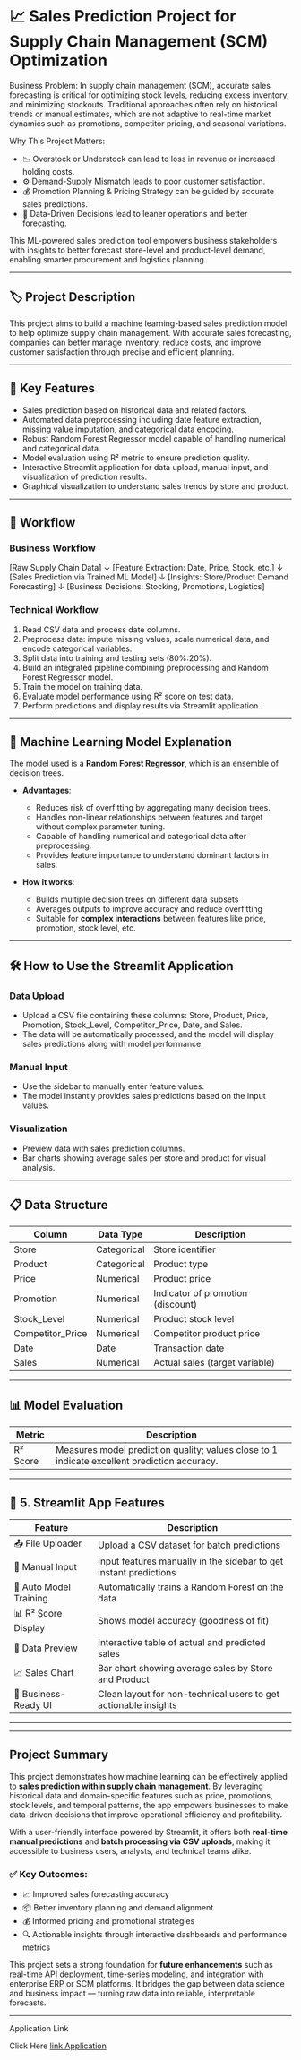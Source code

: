 # 📈 Sales Prediction Project for Supply Chain Management (SCM) Optimization

Business Problem:
In supply chain management (SCM), accurate sales forecasting is critical for optimizing stock levels, reducing excess inventory, and minimizing stockouts. Traditional approaches often rely on historical trends or manual estimates, which are not adaptive to real-time market dynamics such as promotions, competitor pricing, and seasonal variations.

Why This Project Matters:
- 📉 Overstock or Understock can lead to loss in revenue or increased holding costs.
- ⚙️ Demand-Supply Mismatch leads to poor customer satisfaction.
- 💰 Promotion Planning & Pricing Strategy can be guided by accurate sales predictions.
- 🎯 Data-Driven Decisions lead to leaner operations and better forecasting.

This ML-powered sales prediction tool empowers business stakeholders with insights to better forecast store-level and product-level demand, enabling smarter procurement and logistics planning.

---

## 🏷️ Project Description

This project aims to build a machine learning-based sales prediction model to help optimize supply chain management. With accurate sales forecasting, companies can better manage inventory, reduce costs, and improve customer satisfaction through precise and efficient planning.

---

## 🚀 Key Features

- Sales prediction based on historical data and related factors.
- Automated data preprocessing including date feature extraction, missing value imputation, and categorical data encoding.
- Robust Random Forest Regressor model capable of handling numerical and categorical data.
- Model evaluation using R² metric to ensure prediction quality.
- Interactive Streamlit application for data upload, manual input, and visualization of prediction results.
- Graphical visualization to understand sales trends by store and product.

---

## 🔄 Workflow

### Business Workflow
[Raw Supply Chain Data] 
      ↓
[Feature Extraction: Date, Price, Stock, etc.]
      ↓
[Sales Prediction via Trained ML Model]
      ↓
[Insights: Store/Product Demand Forecasting]
      ↓
[Business Decisions: Stocking, Promotions, Logistics]


### Technical Workflow
1. Read CSV data and process date columns.
2. Preprocess data: impute missing values, scale numerical data, and encode categorical variables.
3. Split data into training and testing sets (80%:20%).
4. Build an integrated pipeline combining preprocessing and Random Forest Regressor model.
5. Train the model on training data.
6. Evaluate model performance using R² score on test data.
7. Perform predictions and display results via Streamlit application.

---

## 🧠 Machine Learning Model Explanation

The model used is a **Random Forest Regressor**, which is an ensemble of decision trees.

- **Advantages**:
  - Reduces risk of overfitting by aggregating many decision trees.
  - Handles non-linear relationships between features and target without complex parameter tuning.
  - Capable of handling numerical and categorical data after preprocessing.
  - Provides feature importance to understand dominant factors in sales.

- **How it works**:
  - Builds multiple decision trees on different data subsets
  - Averages outputs to improve accuracy and reduce overfitting
  - Suitable for **complex interactions** between features like price, promotion, stock level, etc.

---

## 🛠️ How to Use the Streamlit Application

### Data Upload
- Upload a CSV file containing these columns: Store, Product, Price, Promotion, Stock_Level, Competitor_Price, Date, and Sales.
- The data will be automatically processed, and the model will display sales predictions along with model performance.

### Manual Input
- Use the sidebar to manually enter feature values.
- The model instantly provides sales predictions based on the input values.

### Visualization
- Preview data with sales prediction columns.
- Bar charts showing average sales per store and product for visual analysis.

---

## 📋 Data Structure

| Column            | Data Type   | Description                          |
|-------------------|-------------|------------------------------------|
| Store             | Categorical | Store identifier                   |
| Product           | Categorical | Product type                      |
| Price             | Numerical   | Product price                     |
| Promotion         | Numerical   | Indicator of promotion (discount) |
| Stock_Level       | Numerical   | Product stock level               |
| Competitor_Price  | Numerical   | Competitor product price          |
| Date              | Date        | Transaction date                  |
| Sales             | Numerical   | Actual sales (target variable)   |

---

## 📊 Model Evaluation

| Metric   | Description                                         |
|----------|---------------------------------------------------|
| R² Score | Measures model prediction quality; values close to 1 indicate excellent prediction accuracy. |

---

## 🧩 5. Streamlit App Features

| Feature               | Description                                                              |
|-----------------------|--------------------------------------------------------------------------|
| 📤 File Uploader       | Upload a CSV dataset for batch predictions                              |
| 🧾 Manual Input        | Input features manually in the sidebar to get instant predictions        |
| 🧠 Auto Model Training | Automatically trains a Random Forest on the data                         |
| 📊 R² Score Display    | Shows model accuracy (goodness of fit)                                   |
| 📄 Data Preview        | Interactive table of actual and predicted sales                          |
| 📈 Sales Chart         | Bar chart showing average sales by Store and Product                     |
| 💼 Business-Ready UI   | Clean layout for non-technical users to get actionable insights          |

---

---

## Project Summary

This project demonstrates how machine learning can be effectively applied to **sales prediction within supply chain management**. By leveraging historical data and domain-specific features such as price, promotions, stock levels, and temporal patterns, the app empowers businesses to make data-driven decisions that improve operational efficiency and profitability.

With a user-friendly interface powered by Streamlit, it offers both **real-time manual predictions** and **batch processing via CSV uploads**, making it accessible to business users, analysts, and technical teams alike.

### ✅ Key Outcomes:
- 📈 Improved sales forecasting accuracy
- 📦 Better inventory planning and demand alignment
- 💰 Informed pricing and promotional strategies
- 🔍 Actionable insights through interactive dashboards and performance metrics

This project sets a strong foundation for **future enhancements** such as real-time API deployment, time-series modeling, and integration with enterprise ERP or SCM platforms. It bridges the gap between data science and business impact — turning raw data into reliable, interpretable forecasts.

---

Application Link

Click Here [link Application](https://scm-sales-prediction.streamlit.app/)

